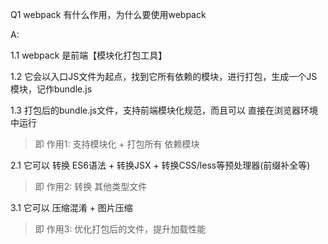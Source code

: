 
Q1 webpack 有什么作用，为什么要使用webpack

A: <br/>

1.1 webpack 是前端【模块化打包工具】

1.2 它会以入口JS文件为起点，找到它所有依赖的模块，进行打包，生成一个JS模块，记作bundle.js

1.3 打包后的bundle.js文件，支持前端模块化规范，而且可以 直接在浏览器环境中运行

> 即 作用1: 支持模块化 + 打包所有 依赖模块

2.1 它可以 转换 ES6语法 + 转换JSX + 转换CSS/less等预处理器(前缀补全等)

> 即 作用2: 转换 其他类型文件


3.1 它可以 压缩混淆 + 图片压缩

> 即 作用3: 优化打包后的文件，提升加载性能